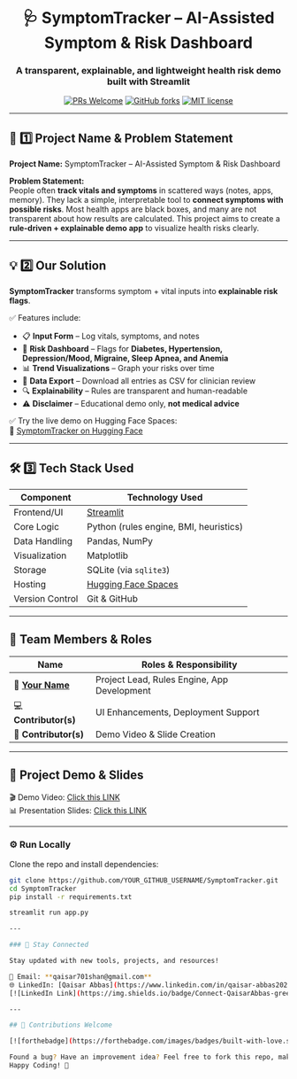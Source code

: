 <div align="center">
<h1>🩺 SymptomTracker – AI-Assisted Symptom & Risk Dashboard</h1>
<h3>A transparent, explainable, and lightweight health risk demo built with Streamlit</h3>

[![PRs Welcome](https://img.shields.io/badge/PRs-welcome-brightgreen.svg?style=flat-square)](http://makeapullrequest.com)
[![GitHub forks](https://img.shields.io/github/forks/YOUR_GITHUB_USERNAME/SymptomTracker.svg?style=social&label=Fork&maxAge=2592000)](https://github.com/YOUR_GITHUB_USERNAME/SymptomTracker)
[![MIT license](https://img.shields.io/badge/License-MIT-blue.svg)](https://opensource.org/licenses/MIT)
</div>

---

## 🧠 1️⃣ Project Name & Problem Statement

**Project Name:** SymptomTracker – AI-Assisted Symptom & Risk Dashboard  

**Problem Statement:**  
People often **track vitals and symptoms** in scattered ways (notes, apps, memory). They lack a simple, interpretable tool to **connect symptoms with possible risks**. Most health apps are black boxes, and many are not transparent about how results are calculated. This project aims to create a **rule-driven + explainable demo app** to visualize health risks clearly.  

---

## 💡 2️⃣ Our Solution

**SymptomTracker** transforms symptom + vital inputs into **explainable risk flags**.  

✅ Features include:  
- 📋 **Input Form** – Log vitals, symptoms, and notes  
- 🧮 **Risk Dashboard** – Flags for **Diabetes, Hypertension, Depression/Mood, Migraine, Sleep Apnea, and Anemia**  
- 📊 **Trend Visualizations** – Graph your risks over time  
- 💾 **Data Export** – Download all entries as CSV for clinician review  
- 🔍 **Explainability** – Rules are transparent and human-readable  
- ⚠️ **Disclaimer** – Educational demo only, **not medical advice**  

✅ Try the live demo on Hugging Face Spaces:  
🔗 [SymptomTracker on Hugging Face](https://huggingface.co/spaces/YOUR_USERNAME/SymptomTracker)  

---

## 🛠️ 3️⃣ Tech Stack Used

| Component            | Technology Used                 |
|----------------------|----------------------------------|
| Frontend/UI          | [Streamlit](https://streamlit.io) |
| Core Logic           | Python (rules engine, BMI, heuristics) |
| Data Handling        | Pandas, NumPy |
| Visualization        | Matplotlib |
| Storage              | SQLite (via `sqlite3`) |
| Hosting              | [Hugging Face Spaces](https://huggingface.co/spaces) |
| Version Control      | Git & GitHub |

---

## 👥 Team Members & Roles

| Name           | Roles & Responsibility                           |
|----------------|--------------------------------------------------|
| 🎤 **[Your Name](https://www.linkedin.com/in/YOUR_PROFILE/)** | Project Lead, Rules Engine, App Development |
| 💻 **Contributor(s)** | UI Enhancements, Deployment Support |
| 🎥 **Contributor(s)** | Demo Video & Slide Creation |

---

## 🎥 Project Demo & Slides

🎬 Demo Video: [Click this LINK](https://your-demo-link.com)  
📊 Presentation Slides: [Click this LINK](https://your-slides-link.com)  

---

### ⚙️ Run Locally

Clone the repo and install dependencies:

```bash
git clone https://github.com/YOUR_GITHUB_USERNAME/SymptomTracker.git
cd SymptomTracker
pip install -r requirements.txt

streamlit run app.py

---

### 📩 Stay Connected

Stay updated with new tools, projects, and resources!

📧 Email: **qaisar701shan@gmail.com**  
🌐 LinkedIn: [Qaisar Abbas](https://www.linkedin.com/in/qaisar-abbas2024/)  
[![LinkedIn Link](https://img.shields.io/badge/Connect-QaisarAbbas-green.svg?logo=linkedin&style=social&label=Connect)](https://www.linkedin.com/in/qaisar-abbas2024)

---

## 🤝 Contributions Welcome

[![forthebadge](https://forthebadge.com/images/badges/built-with-love.svg)](#)

Found a bug? Have an improvement idea? Feel free to fork this repo, make your changes, and submit a pull request.
Happy Coding! 🚀

```
